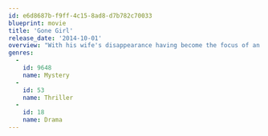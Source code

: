```yaml
---
id: e6d8687b-f9ff-4c15-8ad8-d7b782c70033
blueprint: movie
title: 'Gone Girl'
release_date: '2014-10-01'
overview: "With his wife's disappearance having become the focus of an intense media circus, a man sees the spotlight turned on him when it's suspected that he may not be innocent."
genres:
  -
    id: 9648
    name: Mystery
  -
    id: 53
    name: Thriller
  -
    id: 18
    name: Drama
---
```

